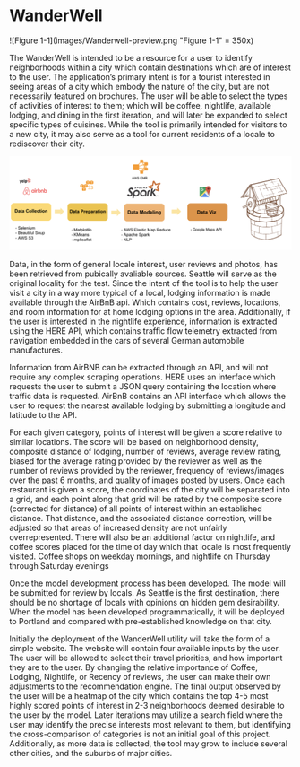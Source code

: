 # WanderWell


![Figure 1-1](images/Wanderwell-preview.png "Figure 1-1" = 350x)

The WanderWell is intended to be a resource for a user to identify neighborhoods within a city which contain destinations which are of interest to the user.  The application’s primary intent is for a tourist interested in seeing areas of a city which embody the nature of the city, but are not necessarily featured on brochures.  The user will be able to select the types of activities of interest to them; which will be coffee, nightlife, available lodging, and dining in the first iteration, and will later be expanded to select specific types of cuisines.  While the tool is primarily intended for visitors to a new city, it may also serve as a tool for current residents of a locale to rediscover their city.

![Figure 1-2](images/WWworkflow.png "Figure 1-2")

Data, in the form of general locale interest, user reviews and photos, has been retrieved from pubically avaliable sources.  Seattle will serve as the original locality for the test.  Since the intent of the tool is to help the user visit a city in a way more typical of a local, lodging information is made available through the AirBnB api.  Which contains cost, reviews, locations, and room information for at home lodging options in the area.  Additionally, if the user is interested in the nightlife experience, information is extracted using the HERE API, which contains  traffic flow telemetry extracted from navigation embedded in the cars of several German automobile manufactures.

Information from AirBNB can be extracted through an API, and will not require any complex scraping operations.  HERE uses an interface which requests the user to submit a JSON query containing the location where traffic data is requested.  AirBnB contains an API interface which allows the user to request the nearest available lodging by submitting a longitude and latitude to the API. 

For each given category, points of interest will be given a score relative to similar locations.  The score will be based on neighborhood density, composite distance of lodging, number of reviews, average review rating, biased for the average rating provided by the reviewer as well as the number of reviews provided by the reviewer, frequency of reviews/images over the past 6 months, and quality of images posted by users.  Once each restaurant is given a score, the coordinates of the city will be separated into a grid, and each point along that grid will be rated by the composite score (corrected for distance) of all points of interest within an established distance.  That distance, and the associated distance correction, will be adjusted so that areas of increased density are not unfairly overrepresented.  There will also be an additional factor on nightlife, and coffee scores placed for the time of day which that locale is most frequently visited.  Coffee shops on weekday mornings, and nightlife on Thursday through Saturday evenings

Once the model development process has been developed.  The model will be submitted for review by locals.  As Seattle is the first destination, there should be no shortage of locals with opinions on hidden gem desirability.  When the model has been developed programmatically, it will be deployed to Portland and compared with pre-established knowledge on that city.

Initially the deployment of the WanderWell utility will take the form of a simple website.  The website will contain four available inputs by the user.  The user will be allowed to select their travel priorities, and how important they are to the user.  By changing the relative importance of Coffee, Lodging, Nightlife, or Recency of reviews, the user can make their own adjustments to the recommendation engine.  The final output observed by the user will be a heatmap of the city which contains the top 4-5 most highly scored points of interest in 2-3 neighborhoods deemed desirable to the user by the model.
Later iterations may utilize a search field where the user may identify the precise interests most relevant to them, but identifying the cross-comparison of categories is not an initial goal of this project.  Additionally, as more data is collected, the tool may grow to include several other cities, and the suburbs of major cities.

